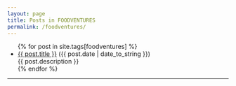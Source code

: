 ```yaml
---
layout: page
title: Posts in FOODVENTURES
permalink: /foodventures/
---
```


<ul>
  {% for post in site.tags[foodventures] %}
    <li><a href="{{ post.url }}">{{ post.title }}</a> ({{ post.date | date_to_string }})<br>
      {{ post.description }}
    </li>
  {% endfor %}
</ul>
<hr>
